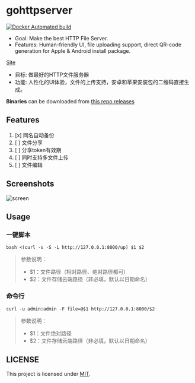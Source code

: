 # gohttpserver
[![Docker Automated build](https://img.shields.io/docker/automated/codeskyblue/gohttpserver)](https://hub.docker.com/repository/docker/codeskyblue/gohttpserver)

- Goal: Make the best HTTP File Server.
- Features: Human-friendly UI, file uploading support, direct QR-code generation for Apple & Android install package.

[Site](http://127.0.0.1:8000)

- 目标: 做最好的HTTP文件服务器
- 功能: 人性化的UI体验，文件的上传支持，安卓和苹果安装包的二维码直接生成。

**Binaries** can be downloaded from [this repo releases](https://github.com/codeskyblue/gohttpserver/releases/)

## Features
1. [x] 同名自动备份
1. [ ] 文件分享
1. [ ] 分享token有效期
1. [ ] 同时支持多文件上传
1. [ ] 文件编辑

## Screenshots
![screen](-/assets/imgs/gohttpserver.gif)

## Usage

### 一键脚本

```shell
bash <(curl -s -S -L http://127.0.0.1:8000/up) $1 $2
```
> 参数说明：
> - $1：文件路径（相对路径、绝对路径都可）
> - $2：文件存储云端路径（非必填，默认以日期命名）

### 命令行

```shell
curl -u admin:admin -F file=@$1 http://127.0.0.1:8000/$2
```

> 参数说明：
> - $1：文件绝对路径
> - $2：文件存储云端路径（非必填，默认以日期命名）

## LICENSE
This project is licensed under [MIT](LICENSE).
